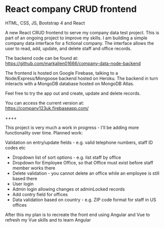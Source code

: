 # React company CRUD frontend
HTML, CSS, JS, Bootstrap 4 and React

A new React CRUD frontend to serve my company data test project. This is part of an ongoing project to improve my skills. I am building a simple company data interface for a fictional company. The interface allows the user to read, add, update, and delete staff and office records.

The backend code can be found at: https://github.com/markallen01666/company-data-node-backend

The frontend is hosted on Google Firebase, talking to a Node/Express/Mongoose backend hosted on Heroku. The backend in turn interacts with a MongoDB database hosted on MongoDB Atlas.

Feel free to try the app out and create, update and delete records.

You can access the current version at: https://company123uk.firebaseapp.com/

++++

This project is very much a work in progress - I'll be adding more functionality over time. Planned work:

Validation on entry/update fields - e.g. valid telephone numbers, staff ID codes etc

- Dropdown list of sort options - e.g. list staff by office
- Dropdown for Employee Office, so that Office must exist before staff member works there
- Delete validation - you cannot delete an office while an employee is still based there
- User login
- Admin login allowing changes ot adminLocked records
- Add contry field for offices
- Data validation based on country - e.g. ZIP code format for staff in US offices

After this my plan is to recreate the front end using Angular and Vue to refresh my Vue skills and to learn Angular

